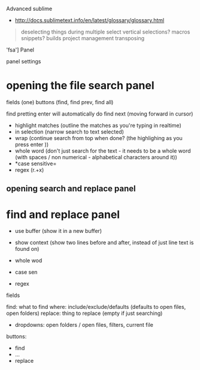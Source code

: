 Advanced sublime

* http://docs.sublimetext.info/en/latest/glossary/glossary.html
> deselecting things during multiple select
> vertical selections?
> macros
> snippets?
> builds
> project management
> transposing
>

'fsa']
Panel

panel settings

# opening the file search panel

fields (one)
buttons (find, find prev, find all)

find
pretting enter will automatically do find next (moving forward in cursor)

- highlight matches (outline the matches as you're typing in realtime)
- in selection (narrow search to text selected)
- wrap (continue search from top when done? (the highlighing as you press enter ))
- whole word (don't just search for the text - it needs to be a whole word (with spaces / non numerical - alphabetical characters around it))
- *case sensitive=
- regex (r.+x)

opening search and replace panel
-

# find and replace panel

- use buffer (show it in a new buffer)

- show context (show two lines before and after, instead of just line text is found on)
- whole wod
- case sen
- regex

fields

find: what to find
where: include/exclude/defaults (defaults to open files, open folders)
replace: thing to replace (empty if just searching)
- dropdowns: open folders / open files, filters, current file

buttons:
- find
- ...
- replace